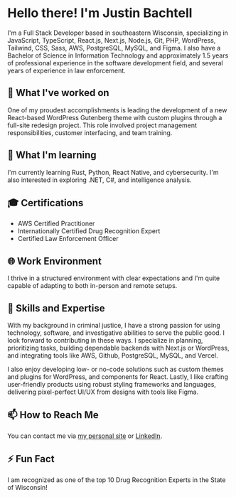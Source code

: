 # Hello there! I'm Justin Bachtell

I'm a Full Stack Developer based in southeastern Wisconsin, specializing in JavaScript, TypeScript, React.js, Next.js, Node.js, Git, PHP, WordPress, Tailwind, CSS, Sass, AWS, PostgreSQL, MySQL, and Figma. I also have a Bachelor of Science in Information Technology and approximately 1.5 years of professional experience in the software development field, and several years of experience in law enforcement.

## 🔭 What I've worked on

One of my proudest accomplishments is leading the development of a new React-based WordPress Gutenberg theme with custom plugins through a full-site redesign project. This role involved project management responsibilities, customer interfacing, and team training.

## 🌱 What I'm learning

I'm currently learning Rust, Python, React Native, and cybersecurity. I'm also interested in exploring .NET, C#, and intelligence analysis.

## 🎓 Certifications

- AWS Certified Practitioner
- Internationally Certified Drug Recognition Expert
- Certified Law Enforcement Officer

## 🌐 Work Environment

I thrive in a structured environment with clear expectations and I'm quite capable of adapting to both in-person and remote setups.

## 💼 Skills and Expertise

With my background in criminal justice, I have a strong passion for using technology, software, and investigative abilities to serve the public good. I look forward to contributing in these ways. I specialize in planning, prioritizing tasks, building dependable backends with Next.js or WordPress, and integrating tools like AWS, Github, PostgreSQL, MySQL, and Vercel.

I also enjoy developing low- or no-code solutions such as custom themes and plugins for WordPress, and components for React. Lastly, I like crafting user-friendly products using robust styling frameworks and languages, delivering pixel-perfect UI/UX from designs with tools like Figma.

## 📫 How to Reach Me

You can contact me via [my personal site](https://justinbachtell.com) or [LinkedIn](https://www.linkedin.com/in/justinbachtell/).

## ⚡ Fun Fact

I am recognized as one of the top 10 Drug Recognition Experts in the State of Wisconsin!
